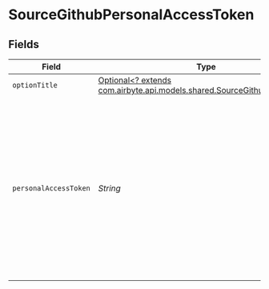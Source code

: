 # SourceGithubPersonalAccessToken


## Fields

| Field                                                                                                                                                                                                                       | Type                                                                                                                                                                                                                        | Required                                                                                                                                                                                                                    | Description                                                                                                                                                                                                                 |
| --------------------------------------------------------------------------------------------------------------------------------------------------------------------------------------------------------------------------- | --------------------------------------------------------------------------------------------------------------------------------------------------------------------------------------------------------------------------- | --------------------------------------------------------------------------------------------------------------------------------------------------------------------------------------------------------------------------- | --------------------------------------------------------------------------------------------------------------------------------------------------------------------------------------------------------------------------- |
| `optionTitle`                                                                                                                                                                                                               | [Optional<? extends com.airbyte.api.models.shared.SourceGithubOptionTitle>](../../models/shared/SourceGithubOptionTitle.md)                                                                                                 | :heavy_minus_sign:                                                                                                                                                                                                          | N/A                                                                                                                                                                                                                         |
| `personalAccessToken`                                                                                                                                                                                                       | *String*                                                                                                                                                                                                                    | :heavy_check_mark:                                                                                                                                                                                                          | Log into GitHub and then generate a <a href="https://github.com/settings/tokens">personal access token</a>. To load balance your API quota consumption across multiple API tokens, input multiple tokens separated with "," |